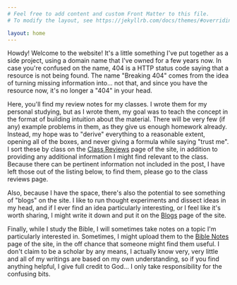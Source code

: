 ```yaml
---
# Feel free to add content and custom Front Matter to this file.
# To modify the layout, see https://jekyllrb.com/docs/themes/#overriding-theme-defaults

layout: home
---
```


Howdy! Welcome to the website! It's a little something I've put together as a side project, using a domain name that I've owned for a few years now.
In case you're confused on the name, 404 is a HTTP status code saying that a resource is not being found. The name "Breaking 404" comes from the idea
of turning missing information into... not that, and since you have the resource now, it's no longer a "404" in your head.

Here, you'll find my review notes for my classes. I wrote them for my personal studying, but as I wrote them, my goal was to teach the concept in the
format of building intuition about the material. There will be very few (if any) example problems in them, as they give us enough homework already.
Instead, my hope was to "derive" everything to a reasonable extent, opening all of the boxes, and never giving a formula while saying "trust me". I
sort these by class on the <a href="{{ site.url }}/reviews">Class Reviews</a> page of the site, in addition to providing any additional information I
might find relevant to the class. Because there can be pertinent information not included in the post, I have left those out of the listing below, to
find them, please go to the class reviews page.

Also, because I have the space, there's also the potential to see something of "blogs" on the site. I like to run thought experiments and dissect
ideas in my head, and if I ever find an idea particularly interesting, or I feel like it's worth sharing, I might write it down and put it on the <a
href="{{ site.url}}/blogs">Blogs</a> page of the site.

Finally, while I study the Bible, I will sometimes take notes on a topic I'm particularly interested in. Sometimes, I might upload them to the <a
href="{{ site.url}}/bible">Bible Notes</a> page of the site, in the off chance that someone might find them useful. I don't claim to be a scholar by
any means, I actually know very, very little and all of my writings are based on my own understanding, so if you find anything helpful, I give full
credit to God... I only take responsibility for the confusing bits.
